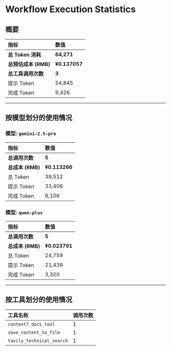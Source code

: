 # Workflow Execution Statistics

## 概要

| 指标 | 数值 |
| :--- | :--- |
| **总 Token 消耗** | **64,271** |
| **总预估成本 (RMB)** | **¥0.137057** |
| **总工具调用次数** | **3** |
| 提示 Token | 54,845 |
| 完成 Token | 9,426 |

---

## 按模型划分的使用情况


### 模型: `gemini-2.5-pro`

| 指标 | 数值 |
| :--- | :--- |
| **总调用次数** | **5** |
| **总成本 (RMB)** | **¥0.113266** |
| 总 Token | 39,512 |
| 提示 Token | 33,406 |
| 完成 Token | 6,106 |

### 模型: `qwen-plus`

| 指标 | 数值 |
| :--- | :--- |
| **总调用次数** | **5** |
| **总成本 (RMB)** | **¥0.023791** |
| 总 Token | 24,759 |
| 提示 Token | 21,439 |
| 完成 Token | 3,320 |

---

## 按工具划分的使用情况

| 工具名称 | 调用次数 |
| :--- | :--- |
| `context7_docs_tool` | 1 |
| `save_content_to_file` | 1 |
| `tavily_technical_search` | 1 |
